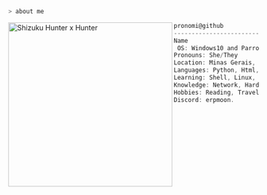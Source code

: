 ```zsh
> about me
```

<img align="left" src="https://i.pinimg.com/originals/f6/d2/e4/f6d2e4d12d3f596fe90eaae11d259f1e.gif" alt="Shizuku Hunter x Hunter" width="330" /> 

```csharp
pronomi@github
-------------------------
Name
 OS: Windows10 and ParrotOs
Pronouns: She/They
Location: Minas Gerais, Brazil
Languages: Python, Html, Css, SQL
Learning: Shell, Linux, Bash, Ethical Hacking
Knowledge: Network, Hardware, Python
Hobbies: Reading, Traveling, Gaming
Discord: erpmoon.
```
